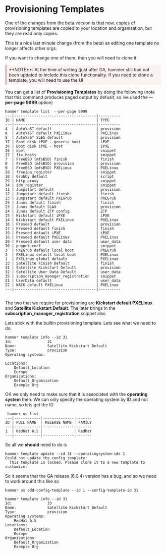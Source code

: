 <style>
div.warn {
    background-color: #fcf2f2;
    border-color: #dFb5b4;
    border-left: 5px solid #dfb5b4;
    padding: 0.5em;
    }
</style>

# Provisioning Templates

One of the changes from the beta version is that now, copies of provisioning templates are copied to your location and organisation, but they are read only copies.

This is a nice last minute change (from the beta) as editing one template no longer affects other orgs.

If you want to change one of them, then you will need to clone it

<div class=warn>**NOTE**:
At the time of writing (just after GA, hammer still had not been updated to include this clone functionality. If you need to clone a template, you will need to use the UI
</div>

You can get a list of **Provisioning Templates** by doing the following (note that this command produces paged output by defualt, so Ive used the **--per-page 9999** option)

```
hammer template list  --per-page 9999
---|-------------------------------------|----------
ID | NAME                                | TYPE
---|-------------------------------------|----------
4  | AutoYaST default                    | provision
6  | AutoYaST default PXELinux           | PXELinux
5  | AutoYaST SLES default               | provision
37 | Boot disk iPXE - generic host       | iPXE
36 | Boot disk iPXE - host               | iPXE
26 | epel                                | snippet
27 | fix_hosts                           | snippet
7  | FreeBSD (mfsBSD) finish             | finish
8  | FreeBSD (mfsBSD) provision          | provision
9  | FreeBSD (mfsBSD) PXELinux           | PXELinux
28 | freeipa_register                    | snippet
10 | Grubby default                      | script
29 | http_proxy                          | snippet
34 | idm_register                        | snippet
11 | Jumpstart default                   | provision
12 | Jumpstart default finish            | finish
13 | Jumpstart default PXEGrub           | PXEGrub
25 | Junos default finish                | finish
23 | Junos default SLAX                  | provision
24 | Junos default ZTP config            | ZTP
15 | Kickstart default iPXE              | iPXE
14 | Kickstart default PXELinux          | PXELinux
16 | Preseed default                     | provision
17 | Preseed default finish              | finish
19 | Preseed default iPXE                | iPXE
18 | Preseed default PXELinux            | PXELinux
20 | Preseed default user data           | user_data
30 | puppet.conf                         | snippet
3  | PXEGrub default local boot          | PXEGrub
2  | PXELinux default local boot         | PXELinux
1  | PXELinux global default             | PXELinux
33 | Satellite Finish Default            | finish
31 | Satellite Kickstart Default         | provision
32 | Satellite User Data Default         | user_data
35 | subscription_manager_registration   | snippet
21 | UserData default                    | user_data
22 | WAIK default PXELinux               | PXELinux
---|-------------------------------------|----------


```

The two that we require for provisioning are **Kickstart default PXELinux** and **Satellite Kickstart Default**. The later brings in the **subscription_manager_registration** snippet also

Lets stick with the builtin provisioning template. Lets see what we need to do.

```
hammer template info --id 31
Id:                31
Name:              Satellite Kickstart Default
Type:              provision
Operating systems:

Locations:
    Default_Location
    Europe
Organizations:
    Default_Organization
    Example Org

```

OK we only need to make sure that it is associated with the **operating system** then. We can only specify the operating system by ID and not name, so lets get the ID

```
 hammer os list
---|------------|--------------|-------
ID | FULL NAME  | RELEASE NAME | FAMILY
---|------------|--------------|-------
1  | RedHat 6.5 |              | Redhat
---|------------|--------------|-------
```

So all we **should** need to do is

```
hammer template update --id 31 --operatingsystem-ids 1
Could not update the config template:
  This template is locked. Please clone it to a new template to customize.
```

So it seems that the GA release (6.0.4) version has a bug, and so we need to work around this like so

```
hammer os add-config-template --id 1 --config-template-id 31

hammer template info --id 31
Id:                33
Name:              Satellite Kickstart Default
Type:              provision
Operating systems:
    RedHat 6.5
Locations:
    Default_Location
    Europe
Organizations:
    Default_Organization
    Example Org
```
